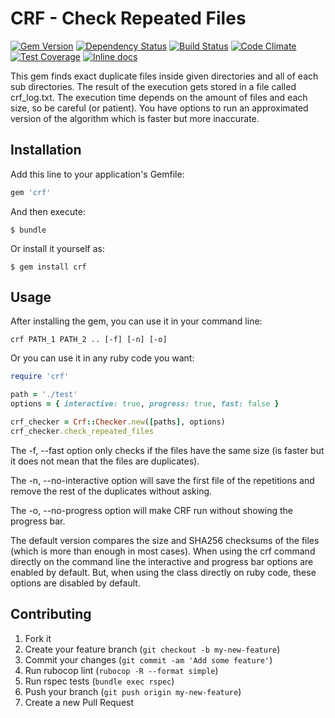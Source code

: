 # CRF - Check Repeated Files
[![Gem Version](https://badge.fury.io/rb/crf.svg)](https://badge.fury.io/rb/crf)
[![Dependency Status](https://gemnasium.com/alebian/crf.svg)](https://gemnasium.com/alebian/crf)
[![Build Status](https://travis-ci.org/alebian/crf.svg)](https://travis-ci.org/alebian/crf)
[![Code Climate](https://codeclimate.com/github/alebian/crf/badges/gpa.svg)](https://codeclimate.com/github/alebian/crf)
[![Test Coverage](https://codeclimate.com/github/alebian/crf/badges/coverage.svg)](https://codeclimate.com/github/alebian/crf/coverage)
[![Inline docs](http://inch-ci.org/github/alebian/crf.svg)](http://inch-ci.org/github/alebian/crf)

This gem finds exact duplicate files inside given directories and all of each sub directories. The result of the execution gets stored in a file called crf_log.txt. The execution time depends on the amount of files and each size, so be careful (or patient). You have options to run an approximated version of the algorithm which is faster but more inaccurate.

## Installation

Add this line to your application's Gemfile:

```ruby
gem 'crf'
```

And then execute:

    $ bundle

Or install it yourself as:

    $ gem install crf

## Usage

After installing the gem, you can use it in your command line:

```
crf PATH_1 PATH_2 .. [-f] [-n] [-o]
```
Or you can use it in any ruby code you want:

```ruby
require 'crf'

path = './test'
options = { interactive: true, progress: true, fast: false }

crf_checker = Crf::Checker.new([paths], options)
crf_checker.check_repeated_files
```

The -f, --fast option only checks if the files have the same size (is faster but it does not mean that the files are duplicates).

The -n, --no-interactive option will save the first file of the repetitions and remove the rest of the duplicates without asking.

The -o, --no-progress option will make CRF run without showing the progress bar.

The default version compares the size and SHA256 checksums of the files (which is more than enough in most cases). When using the crf command directly on the command line the interactive and progress bar options are enabled by default. But, when using the class directly on ruby code, these options are disabled by default.

## Contributing

1. Fork it
2. Create your feature branch (`git checkout -b my-new-feature`)
3. Commit your changes (`git commit -am 'Add some feature'`)
4. Run rubocop lint (`rubocop -R --format simple`)
5. Run rspec tests (`bundle exec rspec`)
6. Push your branch (`git push origin my-new-feature`)
7. Create a new Pull Request
